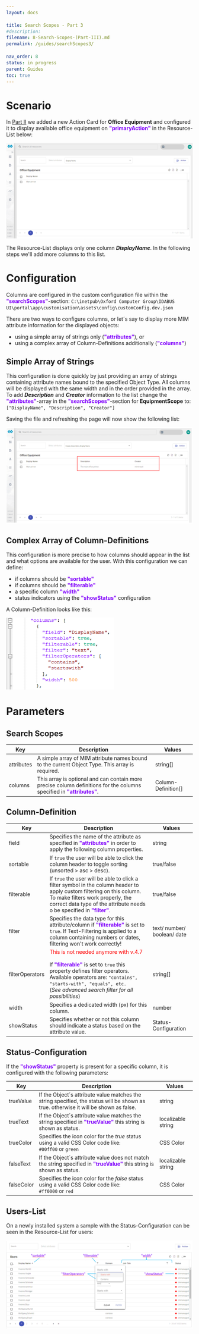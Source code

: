 ```yaml
---
layout: docs

title: Search Scopes - Part 3
#description: 
filename: 8-Search-Scopes-(Part-III).md
permalink: /guides/searchScopes3/

nav_order: 8
status: in progress
parent: Guides
toc: true
---
```


# Scenario

In [Part II](/guides/searchScopes2/) we added a new Action Card for **Office Equipment** and configured it to display available office equipment on <span style="color: #8000FC">**"primaryAction"**</span> in the Resource-List below:

![image.png](/img/image-c3fe09de-7790-425f-90e1-888825036330.png)


The Resource-List displays only one column _**DisplayName**_. In the following steps we'll add more columns to this list.

# Configuration

Columns are configured in the custom configuration file within the <span style="color: #8000FC">**"searchScopes"**</span>-section:
`C:\inetpub\Oxford Computer Group\IDABUS UI\portal\app\customisation\assets\config\customConfig.dev.json`

There are two ways to configure columns, or let´s say to display more MIM attribute information for the displayed objects:

- using a simple array of strings only (<span style="color: #8000FC">**"attributes"**</span>), or
- using a complex array of Column-Definitions additionally (<span style="color: #8000FC">**"columns"**</span>)

## Simple Array of Strings

This configuration is done quickly by just providing an array of strings containing attribute names bound to the specified Object Type. All columns will be displayed with the same width and in the order provided in the array. To add _**Description**_ and _**Creator**_ information to the list change the <span style="color: #8000FC">**"attributes"**</span>-array in the <span style="color: #8000FC">**"searchScopes"**</span>-section for **EquipmentScope** to:<br>
`["DisplayName", "Description", "Creator"]`

Saving the file and refreshing the page will now show the following list:

![image.png](/img/image-6cbadc42-3e0a-4331-be17-3c5b215b94f4.png)

## Complex Array of Column-Definitions

This configuration is more precise to how columns should appear in the list and what options are available for the user. With this configuration we can define:

- if columns should be <span style="color: #8000FC">**"sortable"**</span>
- if columns should be <span style="color: #8000FC">**"filterable"**</span>
- a specific column <span style="color: #8000FC">**"width"**</span>
- status indicators using the <span style="color: #8000FC">**"showStatus"**</span> configuration

A Column-Definition looks like this:

![image.png](/img/image-38922511-5a2d-4ea4-bdad-e8533c08f47b.png)

# Parameters
## Search Scopes

| Key | Description | Values |
|--|--|--|
| attributes | A simple array of MIM attribute names bound to the current Object Type. This array is required. | string[] |
| columns | This array is optional and can contain more precise column definitions for the columns specified in <span style="color: #8000FC">**"attributes"**</span>. | Column-Definition[] |

## Column-Definition

| Key | Description | Values |
|--|--|--|
| field | Specifies the name of the attribute as specified in <span style="color: #8000FC">**"attributes"**</span> in order to apply the following column properties. | string |
| sortable | If `true` the user will be able to click the column header to toggle sorting (unsorted > asc > desc). | true/false |
| filterable | If `true` the user will be able to click a filter symbol in the column header to apply custom filtering on this column. To make filters work properly, the correct data type of the attribute needs o be specified in <span style="color: #8000FC">**"filter"**. | true/false |
| filter | Specifies the data type for this attribute/column if <span style="color: #8000FC">**"filterable"**</span> is set to `true`. If Text-Filtering is applied to a column containing numbers or dates, filtering won't work correctly! | text/ number/ boolean/ date |
| filterOperators | <span style="color:red">This is not needed anymore with v.4.7 <br><br> </span> If <span style="color: #8000FC">**"filterable"**</span> is set to `true` this property defines filter operators. <br> Available operators are: `"contains", "starts-with", "equals", etc.` <br>(_See advanced search filter for all possibilities_)| string[] |
| width | Specifies a dedicated width (px) for this column. | number |
| showStatus | Specifies whether or not this column should indicate a status based on the attribute value. | Status-Configuration |

## Status-Configuration

If the <span style="color: #8000FC">**"showStatus"**</span> property is present for a specific column, it is configured with the following parameters:

| Key | Description | Values |
|--|--|--|
| trueValue | If the Object´s attribute value matches the string specified, the status will be shown as true. otherwise it will be shown as false. | string |
| trueText | If the Object´s attribute value matches the string specified in <span style="color: #8000FC">**"trueValue"**</span> this string is shown as status.| localizable string |
| trueColor | Specifies the icon color for the _true_ status using a valid CSS Color code like:<br>`#00ff00` or `green` | CSS Color |
| falseText | If the Object´s attribute value does not match the string specified in <span style="color: #8000FC">**"trueValue"**</span> this string is shown as status. | localizable string |
| falseColor | Specifies the icon color for the _false_ status using a valid CSS Color code like:<br>`#ff0000` or `red` | CSS Color |

## Users-List

On a newly installed system a sample with the Status-Configuration can be seen in the Resource-List for users:

![image.png](/img/image-543460c4-3c38-40ce-b35a-06b9d74caaa1.png)
